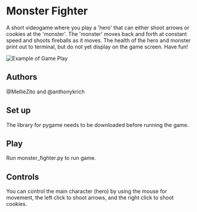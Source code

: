 # Monster Fighter
A short videogame where you play a 'hero' that can either shoot arrows or
cookies at the 'monster'. The 'monster' moves back and forth at constant speed
and shoots fireballs as it moves. The health of the hero and monster print out
to terminal, but do not yet display on the game screen. Have fun!

![Example of Game Play](https://github.com/sd19spring/MonsterFighter/blob/master/Example_game.png)

## Authors
@MellieZito and @anthonykrich

## Set up
The library for pygame needs to be downloaded before running the game.

## Play
Run monster_fighter.py to run game.

## Controls
You can control the main character (hero) by using the mouse for movement,
the left click to shoot arrows, and the right click to shoot cookies.
